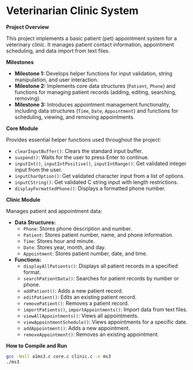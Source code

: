 # Veterinarian Clinic System

**Project Overview**

This project implements a basic patient (pet) appointment system for a veterinary clinic. It manages patient contact information, appointment scheduling, and data import from text files.

**Milestones**

*   **Milestone 1:** Develops helper functions for input validation, string manipulation, and user interaction.
*   **Milestone 2:** Implements core data structures (`Patient`, `Phone`) and functions for managing patient records (adding, editing, searching, removing).
*   **Milestone 3:** Introduces appointment management functionality, including data structures (`Time`, `Date`, `Appointment`) and functions for scheduling, viewing, and removing appointments.

**Core Module**

Provides essential helper functions used throughout the project:

*   `clearInputBuffer()`: Clears the standard input buffer.
*   `suspend()`: Waits for the user to press Enter to continue.
*   `inputInt()`, `inputIntPositive()`, `inputIntRange()`: Get validated integer input from the user.
*   `inputCharOption()`: Get validated character input from a list of options.
*   `inputCString()`: Get validated C string input with length restrictions.
*   `displayFormattedPhone()`: Displays a formatted phone number.

**Clinic Module**

Manages patient and appointment data:

*   **Data Structures:**
    *   `Phone`: Stores phone description and number.
    *   `Patient`: Stores patient number, name, and phone information.
    *   `Time`: Stores hour and minute.
    *   `Date`: Stores year, month, and day.
    *   `Appointment`: Stores patient number, date, and time.
*   **Functions:**
    *   `displayAllPatients()`: Displays all patient records in a specified format.
    *   `searchPatientData()`: Searches for patient records by number or phone.
    *   `addPatient()`: Adds a new patient record.
    *   `editPatient()`: Edits an existing patient record.
    *   `removePatient()`: Removes a patient record.
    *   `importPatients()`, `importAppointments()`: Import data from text files.
    *   `viewAllAppointments()`: Views all appointments.
    *   `viewAppointmentSchedule()`: Views appointments for a specific date.
    *   `addAppointment()`: Adds a new appointment.
    *   `removeAppointment()`: Removes an existing appointment.

**How to Compile and Run**

```bash
gcc -Wall a1ms3.c core.c clinic.c -o ms3 
./ms3
